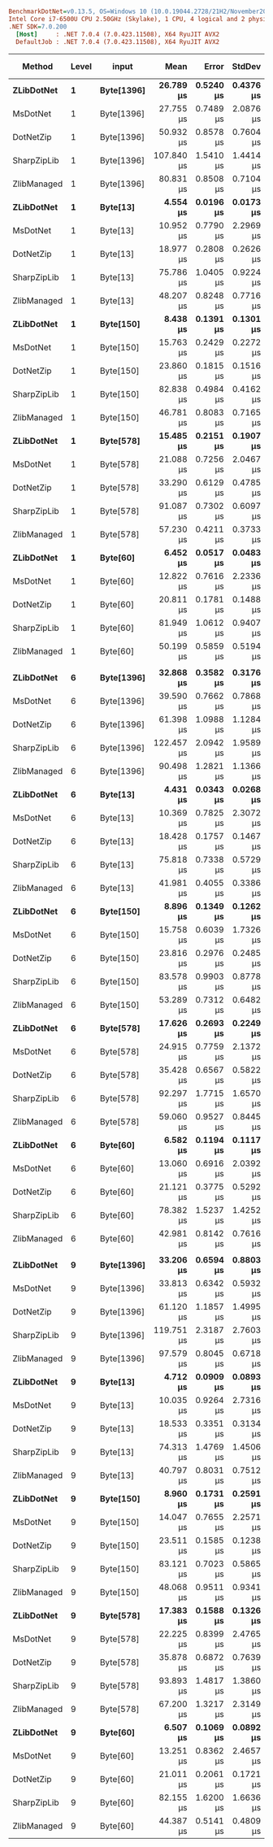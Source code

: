 ``` ini

BenchmarkDotNet=v0.13.5, OS=Windows 10 (10.0.19044.2728/21H2/November2021Update)
Intel Core i7-6500U CPU 2.50GHz (Skylake), 1 CPU, 4 logical and 2 physical cores
.NET SDK=7.0.200
  [Host]     : .NET 7.0.4 (7.0.423.11508), X64 RyuJIT AVX2
  DefaultJob : .NET 7.0.4 (7.0.423.11508), X64 RyuJIT AVX2


```
|           Method | Level |      input |       Mean |     Error |    StdDev |     Median | MValue | Ratio | RatioSD |     Gen0 |    Gen1 | Allocated | Alloc Ratio |
|----------------- |------ |----------- |-----------:|----------:|----------:|-----------:|-------:|------:|--------:|---------:|--------:|----------:|------------:|
|       **ZLibDotNet** |     **1** | **Byte[1396]** |  **26.789 μs** | **0.5240 μs** | **0.4376 μs** |  **26.646 μs** |  **2.000** |  **1.00** |    **0.00** |        **-** |       **-** |         **-** |          **NA** |
|         MsDotNet |     1 | Byte[1396] |  27.755 μs | 0.7489 μs | 2.0876 μs |  28.552 μs |  2.000 |  1.05 |    0.08 |   0.5493 |       - |    1264 B |          NA |
|        DotNetZip |     1 | Byte[1396] |  50.932 μs | 0.8578 μs | 0.7604 μs |  50.687 μs |  2.000 |  1.90 |    0.04 | 124.9390 |       - |  268736 B |          NA |
|      SharpZipLib |     1 | Byte[1396] | 107.840 μs | 1.5410 μs | 1.4414 μs | 107.652 μs |  2.000 |  4.03 |    0.08 |  84.7168 | 50.6592 |  318672 B |          NA |
|      ZlibManaged |     1 | Byte[1396] |  80.831 μs | 0.8508 μs | 0.7104 μs |  80.927 μs |  2.000 |  3.02 |    0.04 |  70.1904 | 23.4375 |  275352 B |          NA |
|       **ZLibDotNet** |     **1** |   **Byte[13]** |   **4.554 μs** | **0.0196 μs** | **0.0173 μs** |   **4.553 μs** |  **2.000** |  **0.17** |    **0.00** |        **-** |       **-** |         **-** |          **NA** |
|         MsDotNet |     1 |   Byte[13] |  10.952 μs | 0.7790 μs | 2.2969 μs |  12.352 μs |  2.841 |  0.33 |    0.11 |   0.2747 |       - |     584 B |          NA |
|        DotNetZip |     1 |   Byte[13] |  18.977 μs | 0.2808 μs | 0.2626 μs |  18.961 μs |  2.000 |  0.71 |    0.01 | 124.9695 |       - |  268736 B |          NA |
|      SharpZipLib |     1 |   Byte[13] |  75.786 μs | 1.0405 μs | 0.9224 μs |  75.782 μs |  2.000 |  2.83 |    0.06 |  89.9658 | 39.9170 |  315544 B |          NA |
|      ZlibManaged |     1 |   Byte[13] |  48.207 μs | 0.8248 μs | 0.7716 μs |  48.009 μs |  2.000 |  1.80 |    0.04 |  86.9141 | 21.6675 |  273288 B |          NA |
|       **ZLibDotNet** |     **1** |  **Byte[150]** |   **8.438 μs** | **0.1391 μs** | **0.1301 μs** |   **8.416 μs** |  **2.000** |  **0.32** |    **0.01** |        **-** |       **-** |         **-** |          **NA** |
|         MsDotNet |     1 |  Byte[150] |  15.763 μs | 0.2429 μs | 0.2272 μs |  15.730 μs |  2.000 |  0.59 |    0.01 |   0.2747 |       - |     584 B |          NA |
|        DotNetZip |     1 |  Byte[150] |  23.860 μs | 0.1815 μs | 0.1516 μs |  23.892 μs |  2.000 |  0.89 |    0.02 | 124.9695 |       - |  268736 B |          NA |
|      SharpZipLib |     1 |  Byte[150] |  82.838 μs | 0.4984 μs | 0.4162 μs |  82.909 μs |  2.000 |  3.09 |    0.05 |  92.4072 | 41.9922 |  316976 B |          NA |
|      ZlibManaged |     1 |  Byte[150] |  46.781 μs | 0.8083 μs | 0.7165 μs |  46.705 μs |  2.000 |  1.75 |    0.04 |  86.9751 | 21.6675 |  273424 B |          NA |
|       **ZLibDotNet** |     **1** |  **Byte[578]** |  **15.485 μs** | **0.2151 μs** | **0.1907 μs** |  **15.474 μs** |  **2.000** |  **0.58** |    **0.01** |        **-** |       **-** |         **-** |          **NA** |
|         MsDotNet |     1 |  Byte[578] |  21.088 μs | 0.7256 μs | 2.0467 μs |  21.884 μs |  2.000 |  0.78 |    0.10 |   0.5188 |       - |    1120 B |          NA |
|        DotNetZip |     1 |  Byte[578] |  33.290 μs | 0.6129 μs | 0.4785 μs |  33.182 μs |  2.000 |  1.25 |    0.03 | 124.9390 |       - |  268736 B |          NA |
|      SharpZipLib |     1 |  Byte[578] |  91.087 μs | 0.7302 μs | 0.6097 μs |  91.042 μs |  2.000 |  3.40 |    0.05 |  92.0410 | 41.7480 |  317264 B |          NA |
|      ZlibManaged |     1 |  Byte[578] |  57.230 μs | 0.4211 μs | 0.3733 μs |  57.128 μs |  2.000 |  2.14 |    0.04 |  86.9751 | 21.7285 |  274392 B |          NA |
|       **ZLibDotNet** |     **1** |   **Byte[60]** |   **6.452 μs** | **0.0517 μs** | **0.0483 μs** |   **6.437 μs** |  **2.000** |  **0.24** |    **0.00** |        **-** |       **-** |         **-** |          **NA** |
|         MsDotNet |     1 |   Byte[60] |  12.822 μs | 0.7616 μs | 2.2336 μs |  13.938 μs |  2.800 |  0.46 |    0.14 |   0.2747 |       - |     584 B |          NA |
|        DotNetZip |     1 |   Byte[60] |  20.811 μs | 0.1781 μs | 0.1488 μs |  20.767 μs |  2.000 |  0.78 |    0.01 | 124.9695 |       - |  268736 B |          NA |
|      SharpZipLib |     1 |   Byte[60] |  81.949 μs | 1.0612 μs | 0.9407 μs |  81.816 μs |  2.000 |  3.06 |    0.08 |  88.8672 | 44.4336 |  316752 B |          NA |
|      ZlibManaged |     1 |   Byte[60] |  50.199 μs | 0.5859 μs | 0.5194 μs |  49.970 μs |  2.000 |  1.87 |    0.02 |  86.9751 | 21.7285 |  273336 B |          NA |
|                  |       |            |            |           |           |            |        |       |         |          |         |           |             |
|       **ZLibDotNet** |     **6** | **Byte[1396]** |  **32.868 μs** | **0.3582 μs** | **0.3176 μs** |  **32.823 μs** |  **2.000** |  **1.00** |    **0.00** |        **-** |       **-** |         **-** |          **NA** |
|         MsDotNet |     6 | Byte[1396] |  39.590 μs | 0.7662 μs | 0.7868 μs |  39.464 μs |  2.000 |  1.20 |    0.03 |   0.5493 |       - |    1240 B |          NA |
|        DotNetZip |     6 | Byte[1396] |  61.398 μs | 1.0988 μs | 1.1284 μs |  61.108 μs |  2.000 |  1.87 |    0.04 | 124.8779 |       - |  268736 B |          NA |
|      SharpZipLib |     6 | Byte[1396] | 122.457 μs | 2.0942 μs | 1.9589 μs | 122.213 μs |  2.000 |  3.73 |    0.08 |  90.8203 | 38.8184 |  318640 B |          NA |
|      ZlibManaged |     6 | Byte[1396] |  90.498 μs | 1.2821 μs | 1.1366 μs |  90.265 μs |  2.000 |  2.75 |    0.04 |  70.5566 | 23.6816 |  275328 B |          NA |
|       **ZLibDotNet** |     **6** |   **Byte[13]** |   **4.431 μs** | **0.0343 μs** | **0.0268 μs** |   **4.425 μs** |  **2.000** |  **0.13** |    **0.00** |        **-** |       **-** |         **-** |          **NA** |
|         MsDotNet |     6 |   Byte[13] |  10.369 μs | 0.7825 μs | 2.3072 μs |  11.909 μs |  3.630 |  0.28 |    0.08 |   0.2747 |       - |     584 B |          NA |
|        DotNetZip |     6 |   Byte[13] |  18.428 μs | 0.1757 μs | 0.1467 μs |  18.401 μs |  2.000 |  0.56 |    0.01 | 124.9695 |       - |  268736 B |          NA |
|      SharpZipLib |     6 |   Byte[13] |  75.818 μs | 0.7338 μs | 0.5729 μs |  75.785 μs |  2.000 |  2.31 |    0.02 |  71.4111 | 35.6445 |  315544 B |          NA |
|      ZlibManaged |     6 |   Byte[13] |  41.981 μs | 0.4055 μs | 0.3386 μs |  42.126 μs |  2.000 |  1.28 |    0.02 |  86.9751 | 21.7285 |  273288 B |          NA |
|       **ZLibDotNet** |     **6** |  **Byte[150]** |   **8.896 μs** | **0.1349 μs** | **0.1262 μs** |   **8.895 μs** |  **2.000** |  **0.27** |    **0.00** |        **-** |       **-** |         **-** |          **NA** |
|         MsDotNet |     6 |  Byte[150] |  15.758 μs | 0.6039 μs | 1.7326 μs |  16.469 μs |  2.000 |  0.48 |    0.06 |   0.2747 |       - |     584 B |          NA |
|        DotNetZip |     6 |  Byte[150] |  23.816 μs | 0.2976 μs | 0.2485 μs |  23.867 μs |  2.000 |  0.72 |    0.01 | 124.9695 |       - |  268736 B |          NA |
|      SharpZipLib |     6 |  Byte[150] |  83.578 μs | 0.9903 μs | 0.8778 μs |  83.385 μs |  2.000 |  2.54 |    0.03 |  92.4072 | 41.9922 |  316976 B |          NA |
|      ZlibManaged |     6 |  Byte[150] |  53.289 μs | 0.7312 μs | 0.6482 μs |  53.250 μs |  2.000 |  1.62 |    0.03 |  86.9751 | 21.6675 |  273424 B |          NA |
|       **ZLibDotNet** |     **6** |  **Byte[578]** |  **17.626 μs** | **0.2693 μs** | **0.2249 μs** |  **17.673 μs** |  **2.000** |  **0.54** |    **0.01** |        **-** |       **-** |         **-** |          **NA** |
|         MsDotNet |     6 |  Byte[578] |  24.915 μs | 0.7759 μs | 2.1372 μs |  25.716 μs |  2.000 |  0.80 |    0.03 |   0.4883 |       - |    1120 B |          NA |
|        DotNetZip |     6 |  Byte[578] |  35.428 μs | 0.6567 μs | 0.5822 μs |  35.515 μs |  2.000 |  1.08 |    0.02 | 124.9390 |       - |  268736 B |          NA |
|      SharpZipLib |     6 |  Byte[578] |  92.297 μs | 1.7715 μs | 1.6570 μs |  92.366 μs |  2.000 |  2.81 |    0.06 |  86.9141 | 43.3350 |  317296 B |          NA |
|      ZlibManaged |     6 |  Byte[578] |  59.060 μs | 0.9527 μs | 0.8445 μs |  59.065 μs |  2.000 |  1.80 |    0.03 |  86.9751 | 21.7285 |  274392 B |          NA |
|       **ZLibDotNet** |     **6** |   **Byte[60]** |   **6.582 μs** | **0.1194 μs** | **0.1117 μs** |   **6.565 μs** |  **2.000** |  **0.20** |    **0.00** |        **-** |       **-** |         **-** |          **NA** |
|         MsDotNet |     6 |   Byte[60] |  13.060 μs | 0.6916 μs | 2.0392 μs |  13.939 μs |  2.806 |  0.43 |    0.08 |   0.2747 |       - |     584 B |          NA |
|        DotNetZip |     6 |   Byte[60] |  21.121 μs | 0.3775 μs | 0.5292 μs |  21.049 μs |  2.000 |  0.65 |    0.02 | 124.9695 |       - |  268736 B |          NA |
|      SharpZipLib |     6 |   Byte[60] |  78.382 μs | 1.5237 μs | 1.4252 μs |  78.398 μs |  2.000 |  2.39 |    0.05 |  88.8672 | 44.4336 |  316752 B |          NA |
|      ZlibManaged |     6 |   Byte[60] |  42.981 μs | 0.8142 μs | 0.7616 μs |  42.637 μs |  2.000 |  1.31 |    0.02 |  86.9751 | 21.7285 |  273336 B |          NA |
|                  |       |            |            |           |           |            |        |       |         |          |         |           |             |
|       **ZLibDotNet** |     **9** | **Byte[1396]** |  **33.206 μs** | **0.6594 μs** | **0.8803 μs** |  **33.311 μs** |  **2.000** |  **1.00** |    **0.00** |        **-** |       **-** |         **-** |          **NA** |
|         MsDotNet |     9 | Byte[1396] |  33.813 μs | 0.6342 μs | 0.5932 μs |  33.748 μs |  2.000 |  1.02 |    0.04 |   0.5493 |       - |    1240 B |          NA |
|        DotNetZip |     9 | Byte[1396] |  61.120 μs | 1.1857 μs | 1.4995 μs |  61.028 μs |  2.000 |  1.84 |    0.06 | 124.8779 |       - |  268736 B |          NA |
|      SharpZipLib |     9 | Byte[1396] | 119.751 μs | 2.3187 μs | 2.7603 μs | 119.845 μs |  2.000 |  3.60 |    0.14 |  90.5762 | 30.0293 |  318640 B |          NA |
|      ZlibManaged |     9 | Byte[1396] |  97.579 μs | 0.8045 μs | 0.6718 μs |  97.776 μs |  2.000 |  2.94 |    0.08 |  70.4346 | 23.5596 |  275328 B |          NA |
|       **ZLibDotNet** |     **9** |   **Byte[13]** |   **4.712 μs** | **0.0909 μs** | **0.0893 μs** |   **4.683 μs** |  **2.000** |  **0.14** |    **0.00** |        **-** |       **-** |         **-** |          **NA** |
|         MsDotNet |     9 |   Byte[13] |  10.035 μs | 0.9264 μs | 2.7316 μs |  11.853 μs |  3.300 |  0.25 |    0.11 |   0.2747 |       - |     584 B |          NA |
|        DotNetZip |     9 |   Byte[13] |  18.533 μs | 0.3351 μs | 0.3134 μs |  18.436 μs |  2.000 |  0.56 |    0.02 | 124.9695 |       - |  268736 B |          NA |
|      SharpZipLib |     9 |   Byte[13] |  74.313 μs | 1.4769 μs | 1.4506 μs |  74.291 μs |  2.000 |  2.24 |    0.08 |  89.8438 | 39.7949 |  315544 B |          NA |
|      ZlibManaged |     9 |   Byte[13] |  40.797 μs | 0.8031 μs | 0.7512 μs |  40.766 μs |  2.000 |  1.23 |    0.05 |  86.9751 | 21.6675 |  273288 B |          NA |
|       **ZLibDotNet** |     **9** |  **Byte[150]** |   **8.960 μs** | **0.1731 μs** | **0.2591 μs** |   **8.911 μs** |  **2.000** |  **0.27** |    **0.01** |        **-** |       **-** |         **-** |          **NA** |
|         MsDotNet |     9 |  Byte[150] |  14.047 μs | 0.7655 μs | 2.2571 μs |  15.563 μs |  3.564 |  0.39 |    0.07 |   0.2747 |       - |     584 B |          NA |
|        DotNetZip |     9 |  Byte[150] |  23.511 μs | 0.1585 μs | 0.1238 μs |  23.534 μs |  2.000 |  0.71 |    0.02 | 124.9695 |       - |  268736 B |          NA |
|      SharpZipLib |     9 |  Byte[150] |  83.121 μs | 0.7023 μs | 0.5865 μs |  82.982 μs |  2.000 |  2.51 |    0.06 |  92.4072 | 41.9922 |  316976 B |          NA |
|      ZlibManaged |     9 |  Byte[150] |  48.068 μs | 0.9511 μs | 0.9341 μs |  47.673 μs |  2.000 |  1.45 |    0.05 |  86.9751 | 21.6675 |  273424 B |          NA |
|       **ZLibDotNet** |     **9** |  **Byte[578]** |  **17.383 μs** | **0.1588 μs** | **0.1326 μs** |  **17.384 μs** |  **2.000** |  **0.52** |    **0.01** |        **-** |       **-** |         **-** |          **NA** |
|         MsDotNet |     9 |  Byte[578] |  22.225 μs | 0.8399 μs | 2.4765 μs |  23.377 μs |  2.781 |  0.66 |    0.08 |   0.4883 |       - |    1120 B |          NA |
|        DotNetZip |     9 |  Byte[578] |  35.878 μs | 0.6872 μs | 0.7639 μs |  35.600 μs |  2.000 |  1.08 |    0.04 | 124.9390 |       - |  268736 B |          NA |
|      SharpZipLib |     9 |  Byte[578] |  93.893 μs | 1.4817 μs | 1.3860 μs |  93.127 μs |  2.000 |  2.84 |    0.08 |  86.9141 | 43.3350 |  317296 B |          NA |
|      ZlibManaged |     9 |  Byte[578] |  67.200 μs | 1.3217 μs | 2.3149 μs |  66.621 μs |  2.000 |  2.02 |    0.08 |  86.9141 | 21.7285 |  274392 B |          NA |
|       **ZLibDotNet** |     **9** |   **Byte[60]** |   **6.507 μs** | **0.1069 μs** | **0.0892 μs** |   **6.482 μs** |  **2.000** |  **0.20** |    **0.01** |        **-** |       **-** |         **-** |          **NA** |
|         MsDotNet |     9 |   Byte[60] |  13.251 μs | 0.8362 μs | 2.4657 μs |  14.537 μs |  2.818 |  0.36 |    0.10 |   0.2747 |       - |     584 B |          NA |
|        DotNetZip |     9 |   Byte[60] |  21.011 μs | 0.2061 μs | 0.1721 μs |  20.961 μs |  2.000 |  0.63 |    0.01 | 124.9695 |       - |  268736 B |          NA |
|      SharpZipLib |     9 |   Byte[60] |  82.155 μs | 1.6200 μs | 1.6636 μs |  81.812 μs |  2.000 |  2.48 |    0.07 |  88.8672 | 44.4336 |  316752 B |          NA |
|      ZlibManaged |     9 |   Byte[60] |  44.387 μs | 0.5141 μs | 0.4809 μs |  44.303 μs |  2.000 |  1.34 |    0.04 |  86.9751 | 21.6675 |  273336 B |          NA |
